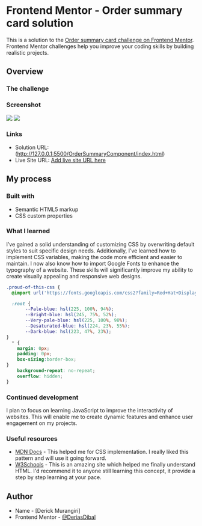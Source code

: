 # Frontend Mentor - Order summary card solution

This is a solution to the [Order summary card challenge on Frontend Mentor](https://www.frontendmentor.io/challenges/order-summary-component-QlPmajDUj). Frontend Mentor challenges help you improve your coding skills by building realistic projects. 

## Overview

### The challenge

### Screenshot

![](./images/Order-Summary-Component-Screenshot.jpg)
![](./images/Order-Summary-Component-hover-Screenshot.jpg)

### Links

- Solution URL: (http://127.0.0.1:5500/OrderSummaryComponent/index.html)
- Live Site URL: [Add live site URL here](https://your-live-site-url.com)

## My process

### Built with

- Semantic HTML5 markup
- CSS custom properties
 

### What I learned

I’ve gained a solid understanding of customizing CSS by overwriting default styles to suit specific design needs. Additionally, I’ve learned how to implement CSS variables, making the code more efficient and easier to maintain. I now also know how to import Google Fonts to enhance the typography of a website. These skills will significantly improve my ability to create visually appealing and responsive web designs.
 
```css
.proud-of-this-css {
  @import url('https://fonts.googleapis.com/css2?family=Red+Hat+Display:ital,wght@0,300..900;1,300..900&display=swap');

  :root {
       --Pale-blue: hsl(225, 100%, 94%);
       --Bright-blue: hsl(245, 75%, 52%);
       --Very-pale-blue: hsl(225, 100%, 98%);
       --Desaturated-blue: hsl(224, 23%, 55%);
       --Dark-blue: hsl(223, 47%, 23%);
}
  * {
    margin: 0px;
    padding: 0px;
    box-sizing:border-box;
}
    background-repeat: no-repeat;
    overflow: hidden;
}
```
### Continued development

I plan to focus on learning JavaScript to improve the interactivity of websites. This will enable me to create dynamic features and enhance user engagement on my projects.


### Useful resources

- [MDN Docs](https://developer.mozilla.org) - This helped me for CSS implementation. I really liked this pattern and will use it going forward.
- [W3Schools](https://www.w3schools.com) - This is an amazing site which helped me finally understand HTML. I'd recommend it to anyone still learning this concept, it provide a step by step learning at your pace.


## Author

- Name - [Derick Murangiri]
- Frontend Mentor - [@DeriasDibal](https://www.frontendmentor.io/profile/DeriasDibal)
